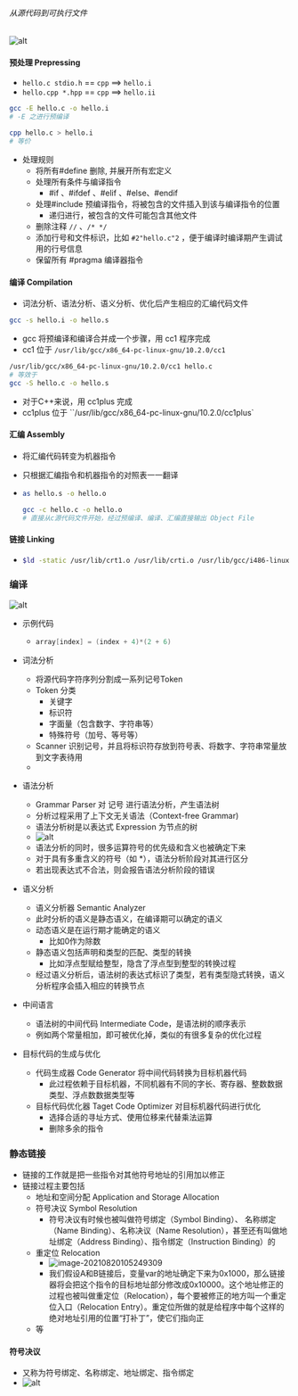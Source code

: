 ###### 从源代码到可执行文件



![alt](https://i.loli.net/2021/10/12/cAkbV6v2xBULmu8.jpg)



#### 预处理 Prepressing


- `hello.c stdio.h` == `cpp` ==> `hello.i`
- `hello.cpp *.hpp` == `cpp` ==> `hello.ii`

```bash
gcc -E hello.c -o hello.i
# -E 之进行预编译

cpp hello.c > hello.i
# 等价
```

- 处理规则
  - 将所有#define 删除, 并展开所有宏定义
  - 处理所有条件与编译指令
    - \#if 、\#ifdef 、\#elif 、\#else、\#endif
  - 处理\#include 预编译指令，将被包含的文件插入到该与编译指令的位置
    - 递归进行，被包含的文件可能包含其他文件
  - 删除注释 `//` 、`/* */`
  - 添加行号和文件标识，比如 `#2"hello.c"2` ，便于编译时编译期产生调试用的行号信息
  - 保留所有 #pragma 编译器指令



#### 编译 Compilation

- 词法分析、语法分析、语义分析、优化后产生相应的汇编代码文件

```bash
gcc -s hello.i -o hello.s
```

- gcc 将预编译和编译合并成一个步骤，用 cc1 程序完成
- cc1 位于 `/usr/lib/gcc/x86_64-pc-linux-gnu/10.2.0/cc1`

```bash
/usr/lib/gcc/x86_64-pc-linux-gnu/10.2.0/cc1 hello.c 
# 等效于
gcc -S hello.c -o hello.s
```

- 对于C++来说，用 cc1plus 完成
- cc1plus 位于 ``/usr/lib/gcc/x86_64-pc-linux-gnu/10.2.0/cc1plus`



#### 汇编 Assembly

- 将汇编代码转变为机器指令

- 只根据汇编指令和机器指令的对照表一一翻译

- ```bash
  as hello.s -o hello.o
  
  gcc -c hello.c -o hello.o
  # 直接从c源代码文件开始，经过预编译、编译、汇编直接输出 Object File
  ```
  
  
  

#### 链接 Linking

- ```bash
  $ld -static /usr/lib/crt1.o /usr/lib/crti.o /usr/lib/gcc/i486-linux-gnu/4.1.3/crtbeginT.o -L/usr/lib/gcc/i486-linux-gnu/4.1.3 -L/usr/lib -L/lib hello.o --start-group -lgcc -lgcc_eh -lc --end-group /usr/lib/gcc/i486-linux-gnu/4.1.3/crtend.o /usr/lib/crtn.o
  ```



###  编译

![alt](https://i.loli.net/2021/10/12/P7KcBrqUACVQYvD.jpg)

- 示例代码

  - ```c
    array[index] = (index + 4)*(2 + 6)
    ```

- 词法分析

  - 将源代码字符序列分割成一系列记号Token
  - Token 分类
    - 关键字
    - 标识符
    - 字面量（包含数字、字符串等）
    - 特殊符号（加号、等号等）
  - Scanner 识别记号，并且将标识符存放到符号表、将数字、字符串常量放到文字表待用
  - 

- 语法分析

  - Grammar Parser 对 记号 进行语法分析，产生语法树
  - 分析过程采用了上下文无关语法（Context-free Grammar)
  - 语法分析树是以表达式 Expression 为节点的树
  - ![alt](https://i.loli.net/2021/10/12/yxjOZcDq6FlmQeE.jpg)
  - 语法分析的同时，很多运算符号的优先级和含义也被确定下来
  - 对于具有多重含义的符号（如 *），语法分析阶段对其进行区分
  - 若出现表达式不合法，则会报告语法分析阶段的错误

- 语义分析

  - 语义分析器 Semantic Analyzer
  - 此时分析的语义是静态语义，在编译期可以确定的语义
  - 动态语义是在运行期才能确定的语义
    - 比如0作为除数
  - 静态语义包括声明和类型的匹配、类型的转换
    - 比如浮点型赋给整型，隐含了浮点型到整型的转换过程
  - 经过语义分析后，语法树的表达式标识了类型，若有类型隐式转换，语义分析程序会插入相应的转换节点

- 中间语言

  - 语法树的中间代码 Intermediate Code，是语法树的顺序表示
  - 例如两个常量相加，即可被优化掉，类似的有很多复杂的优化过程

- 目标代码的生成与优化

  - 代码生成器 Code Generator 将中间代码转换为目标机器代码
    - 此过程依赖于目标机器，不同机器有不同的字长、寄存器、整数数据类型、浮点数数据类型等
  - 目标代码优化器 Taget Code Optimizer 对目标机器代码进行优化
    - 选择合适的寻址方式、使用位移来代替乘法运算
    - 删除多余的指令

### 静态链接

- 链接的工作就是把一些指令对其他符号地址的引用加以修正
- 链接过程主要包括
  - 地址和空间分配 Application and Storage Allocation
  - 符号决议 Symbol Resolution
    - 符号决议有时候也被叫做符号绑定（Symbol Binding）、
      名称绑定（Name Binding）、名称决议（Name
      Resolution），甚至还有叫做地址绑定（Address
      Binding）、指令绑定（Instruction Binding）的
  - 重定位 Relocation
    - ![image-20210820105249309](https://i.loli.net/2021/10/12/J4Axy6DolKz1VwP.png)
    - 我们假设A和B链接后，变量var的地址确定下来为0x1000，那么链接器将会把这个指令的目标地址部分修改成0x10000。这个地址修正的过程也被叫做重定位（Relocation），每个要被修正的地方叫一个重定位入口（Relocation Entry）。重定位所做的就是给程序中每个这样的绝对地址引用的位置“打补丁”，使它们指向正
  - 等

#### 符号决议

- 又称为符号绑定、名称绑定、地址绑定、指令绑定
- ![alt](https://i.loli.net/2021/10/12/OsITwgzE97DnfZp.jpg)

